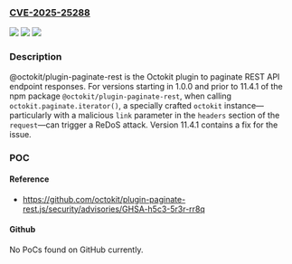 ### [CVE-2025-25288](https://cve.mitre.org/cgi-bin/cvename.cgi?name=CVE-2025-25288)
![](https://img.shields.io/static/v1?label=Product&message=plugin-paginate-rest.js&color=blue)
![](https://img.shields.io/static/v1?label=Version&message=%3D%20%3E%3D%201.0.0%2C%20%3C%2011.4.1%20&color=brighgreen)
![](https://img.shields.io/static/v1?label=Vulnerability&message=CWE-1333%3A%20Inefficient%20Regular%20Expression%20Complexity&color=brighgreen)

### Description

@octokit/plugin-paginate-rest is the Octokit plugin to paginate REST API endpoint responses. For versions starting in 1.0.0 and prior to 11.4.1 of the npm package `@octokit/plugin-paginate-rest`, when calling `octokit.paginate.iterator()`, a specially crafted `octokit` instance—particularly with a malicious `link` parameter in the `headers` section of the `request`—can trigger a ReDoS attack. Version 11.4.1 contains a fix for the issue.

### POC

#### Reference
- https://github.com/octokit/plugin-paginate-rest.js/security/advisories/GHSA-h5c3-5r3r-rr8q

#### Github
No PoCs found on GitHub currently.

